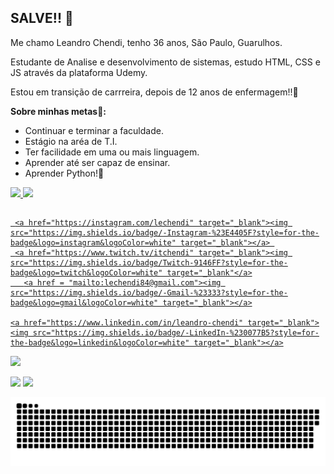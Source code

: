 ## SALVE!! 👋


Me chamo Leandro Chendi, tenho 36 anos, São Paulo, Guarulhos.

Estudante de Analise e desenvolvimento de sistemas, estudo HTML, CSS e JS através da plataforma Udemy.

Estou em transição de carrreira, depois de 12 anos de enfermagem!!💉


__Sobre minhas metas👕:__

- Continuar e terminar a faculdade.
- Estágio na aréa de T.I.
- Ter facilidade em uma ou mais linguagem.
- Aprender até ser capaz de ensinar.
- Aprender Python!🐍

<div>
  <a href="https://github.com/lechendi">
  <img height="150em" src="https://github-readme-stats.vercel.app/api?username=lechendi&show_icons=false&theme=blue-green&include_all_commits=true&count_private=true"/>
    
  <img height="150em" src="https://github-readme-stats.vercel.app/api/top-langs/?username=lechendi&layout=compact&langs_count=7&theme=blue-green"/>
    
</div>
  
  ##
  
  <div> 

     <a href="https://instagram.com/lechendi" target="_blank"><img src="https://img.shields.io/badge/-Instagram-%23E4405F?style=for-the-badge&logo=instagram&logoColor=white" target="_blank"></a> 
     <a href="https://www.twitch.tv/itchendi" target="_blank"><img src="https://img.shields.io/badge/Twitch-9146FF?style=for-the-badge&logo=twitch&logoColor=white" target="_blank"</a>
       <a href = "mailto:lechendi84@gmail.com"><img src="https://img.shields.io/badge/-Gmail-%23333?style=for-the-badge&logo=gmail&logoColor=white" target="_blank"></a>

    <a href="https://www.linkedin.com/in/leandro-chendi" target="_blank"><img src="https://img.shields.io/badge/-LinkedIn-%230077B5?style=for-the-badge&logo=linkedin&logoColor=white" target="_blank"></a>
    
<a href = "https://steamcommunity.com/profiles/76561197989861787/" target="_blank"><img src="https://img.shields.io/badge/Steam-000000?style=for-the-badge&logo=steam&logoColor=white"></a>
    
    
  <img src="https://img.shields.io/badge/Ubuntu-E95420?style=for-the-badge&logo=ubuntu&logoColor=white"></a> <img src="https://img.shields.io/badge/Windows-0078D6?style=for-the-badge&logo=windows&logoColor=white"></a>
  
 
  
  
   ![Snake animation](https://github.com/lechendi/lechendi/blob/output/github-contribution-grid-snake.svg)
  
  </div>
  

  
  



